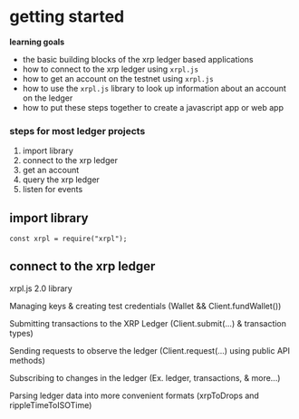 # getting started

**learning goals**

-  the basic building blocks of the xrp ledger based applications
-  how to connect to the xrp ledger using `xrpl.js`
-  how to get an account on the testnet using `xrpl.js`
-  how to use the `xrpl.js` library to look up information about an account on the ledger
-  how to put these steps together to create a javascript app or web app

###  steps for most ledger projects

1.  import library
2.  connect to the xrp ledger
3.  get an account
4.  query the xrp ledger
5.  listen for events

##  import library

`const xrpl = require("xrpl");`

##  connect to the xrp ledger

xrpl.js 2.0 library

Managing keys & creating test credentials (Wallet && Client.fundWallet())

Submitting transactions to the XRP Ledger (Client.submit(...) & transaction types)

Sending requests to observe the ledger (Client.request(...) using public API methods)

Subscribing to changes in the ledger (Ex. ledger, transactions, & more...)

Parsing ledger data into more convenient formats (xrpToDrops and rippleTimeToISOTime)
